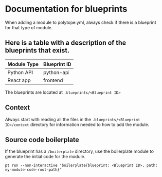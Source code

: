 # Documentation for blueprints

When adding a module to polytope.yml, always check if there is a blueprint for that type of module. 

## Here is a table with a description of the blueprints that exist. 

| Module Type | Blueprint ID |
|-------------|--------------|
| Python API | python-api |
| React app | frontend |

The blueprints are located at `.blueprints/<Blueprint ID>`

## Context
Always start with reading all the files in the `.blueprints/<Blueprint ID>/context` directory for information needed to how to add the module. 

## Source code boilerplate
If the blueprint has a `/boilerplate` directory, use the boilerplate module to generate the initial code for the module. 

`pt run --non-interactive "boilerplate{blueprint: <Blueprint ID>, path: my-module-code-root-path}"`

